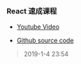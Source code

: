 ### React 速成课程

- [Youtube Video](https://www.youtube.com/watch?v=sBws8MSXN7A)

- [Github source code](https://github.com/bradtraversy/react_crash_todo)

>2019-1-4 23:54
